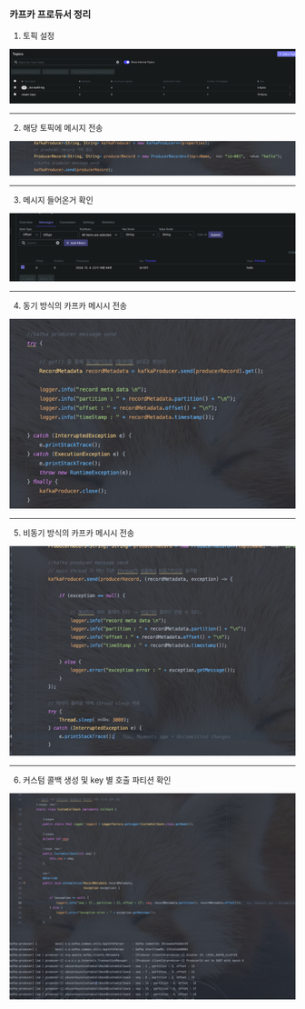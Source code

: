 ### 카프카 프로듀서 정리

1. 토픽 설정

![img.png](img.png)

---

2. 해당 토픽에 메시지 전송

![img_1.png](img_1.png)

---

3. 메시지 들어온거 확인

![img_2.png](img_2.png)

---

4. 동기 방식의 카프카 메시시 전송

![img_3.png](img_3.png)

---

5. 비동기 방식의 카프카 메시시 전송

![img_4.png](img_4.png)

---

6. 커스텀 콜백 생성 및 key 별 호출 파티션 확인

![img_5.png](img_5.png)